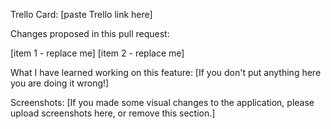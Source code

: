 Trello Card: [paste Trello link here]

Changes proposed in this pull request:

[item 1 - replace me]
[item 2 - replace me]

What I have learned working on this feature: [If you don't put anything here you are doing it wrong!]

Screenshots: [If you made some visual changes to the application, please upload screenshots here, or remove this section.]